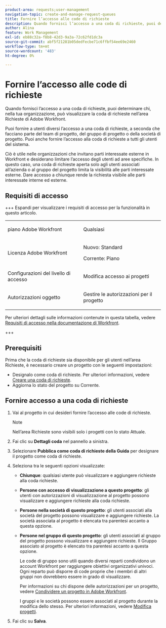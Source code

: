 ```yaml
---
product-area: requests;user-management
navigation-topic: create-and-manage-request-queues
title: Fornire l’accesso alle code di richieste
description: Quando fornisci l’accesso a una coda di richieste, puoi determinare chi, nella tua organizzazione, può visualizzare la coda di richieste nell’area Richieste di Adobe Workfront.
author: Alina
feature: Work Management
exl-id: eb88c32a-f8b8-42d3-9a3a-72c62fd1dc3a
source-git-commit: abf5f21281b05dedfecbe71c6ffbf54ee69e2460
workflow-type: tm+mt
source-wordcount: '483'
ht-degree: 0%

---
```


# Fornire l’accesso alle code di richieste

<!-- Audited: 6/2025 -->

Quando fornisci l’accesso a una coda di richieste, puoi determinare chi, nella tua organizzazione, può visualizzare la coda di richieste nell’area Richieste di Adobe Workfront.

Puoi fornire a utenti diversi l’accesso a una coda di richieste, a seconda che facciano parte del team di progetto, del gruppo di progetto o della società di progetto. Puoi anche fornire l’accesso alla coda di richieste a tutti gli utenti del sistema.

Ciò è utile nelle organizzazioni che invitano parti interessate esterne in Workfront e desiderano limitare l’accesso degli utenti ad aree specifiche. In questo caso, una coda di richieste aperta solo agli utenti associati all’azienda o al gruppo del progetto limita la visibilità alle parti interessate esterne. Dare accesso a chiunque rende la richiesta visibile alle parti interessate interne ed esterne.

## Requisiti di accesso

+++ Espandi per visualizzare i requisiti di accesso per la funzionalità in questo articolo.

<table style="table-layout:auto"> 
 <col> 
 <col> 
 <tbody> 
  <tr> 
   <td role="rowheader">piano Adobe Workfront</td> 
   <td> <p>Qualsiasi </p> </td> 
  </tr> 
  <tr> 
   <td role="rowheader">Licenza Adobe Workfront</td> 
   <td> 
   <p>Nuovo: Standard </p>
   <p>Corrente: Piano </p> </td> 
  </tr> 
  <tr> 
   <td role="rowheader">Configurazioni del livello di accesso</td> 
   <td> <p>Modifica accesso ai progetti</p> </td> 
  </tr> 
  <tr> 
   <td role="rowheader">Autorizzazioni oggetto</td> 
   <td> <p> Gestire le autorizzazioni per il progetto</p> </td> 
  </tr> 
 </tbody> 
</table>

Per ulteriori dettagli sulle informazioni contenute in questa tabella, vedere [Requisiti di accesso nella documentazione di Workfront](/help/quicksilver/administration-and-setup/add-users/access-levels-and-object-permissions/access-level-requirements-in-documentation.md).

+++

## Prerequisiti

Prima che la coda di richieste sia disponibile per gli utenti nell’area Richieste, è necessario creare un progetto con le seguenti impostazioni:

* Designalo come coda di richieste. Per ulteriori informazioni, vedere [Creare una coda di richieste](../../../manage-work/requests/create-and-manage-request-queues/create-request-queue.md).
* Aggiorna lo stato del progetto su Corrente.

## Fornire accesso a una coda di richieste

1. Vai al progetto in cui desideri fornire l’accesso alle code di richieste.

   >[!NOTE]
   >
   >Nell’area Richieste sono visibili solo i progetti con lo stato Attuale.

1. Fai clic su **Dettagli coda** nel pannello a sinistra.
1. Selezionare **Pubblica come coda di richieste della Guida** per designare il progetto come coda di richieste.
1. Seleziona tra le seguenti opzioni visualizzate:

   * **Chiunque**: qualsiasi utente può visualizzare e aggiungere richieste alla coda richieste.
   * **Persone con accesso di visualizzazione a questo progetto**: gli utenti con autorizzazioni di visualizzazione al progetto possono visualizzare e aggiungere richieste alla coda richieste.
   * **Persone nella società di questo progetto**: gli utenti associati alla società del progetto possono visualizzare e aggiungere richieste. La società associata al progetto è elencata tra parentesi accanto a questa opzione.
   * **Persone nel gruppo di questo progetto**: gli utenti associati al gruppo del progetto possono visualizzare e aggiungere richieste. Il Gruppo associato al progetto è elencato tra parentesi accanto a questa opzione.

     Le code di gruppo sono utili quando diversi reparti condividono un account Workfront per raggiungere obiettivi organizzativi univoci. Ogni reparto può disporre di code proprie che i membri di altri gruppi non dovrebbero essere in grado di visualizzare.

     Per informazioni su chi dispone delle autorizzazioni per un progetto, vedere [Condividere un progetto in Adobe Workfront](../../../workfront-basics/grant-and-request-access-to-objects/share-a-project.md).

     I gruppi e le società possono essere associati al progetto durante la modifica dello stesso. Per ulteriori informazioni, vedere [Modifica progetti](../../../manage-work/projects/manage-projects/edit-projects.md).

1. Fai clic su **Salva**.
